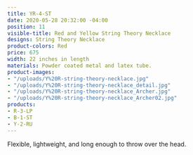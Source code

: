 ```yaml
---
title: YR-4-ST
date: 2020-05-28 20:32:00 -04:00
position: 11
visible-title: Red and Yellow String Theory Necklace
designs: String Theory Necklace
product-colors: Red
price: 675
width: 22 inches in length
materials: Powder coated metal and latex tube.
product-images:
- "/uploads/Y%20R-string-theory-necklace.jpg"
- "/uploads/Y%20R-string-theory-necklace_detail.jpg"
- "/uploads/Y%20R-string-theory-necklace_Archer.jpg"
- "/uploads/Y%20R-string-theory-necklace_Archer02.jpg"
products:
- R-3-LP
- B-1-ST
- Y-2-RU
---
```


Flexible, lightweight, and long enough to throw over the head.